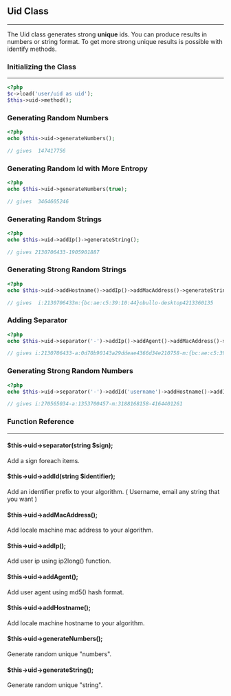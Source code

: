 
## Uid Class

------

The Uid class generates strong <b>unique</b> ids. You can produce results in numbers or string format. To get more strong unique results is possible with identify methods.

### Initializing the Class

------

```php
<?php
$c->load('user/uid as uid');
$this->uid->method();
```

### Generating Random Numbers


```php
<?php
echo $this->uid->generateNumbers();

// gives  147417756
```

### Generating Random Id with More Entropy

```php
<?php
echo $this->uid->generateNumbers(true);

// gives  3464605246
```

### Generating Random Strings

```php
<?php
echo $this->uid->addIp()->generateString();

// gives 2130706433-1905901887
```

### Generating Strong Random Strings

```php
<?php
echo $this->uid->addHostname()->addIp()->addMacAddress()->generateString();  

// gives  i:2130706433m:{bc:ae:c5:39:10:44}obullo-desktop4213360135
```

### Adding Separator

```php
<?php
echo $this->uid->separator('-')->addIp()->addAgent()->addMacAddress()->addHostname()->generateString();  

// gives i:2130706433-a:0d70b90143a29ddeae4366d34e210758-m:{bc:ae:c5:39:10:44}-3310274859

```

### Generating Strong Random Numbers

```php
<?php
echo $this->uid->separator('-')->addId('username')->addHostname()->addIp()->addMacAddress()->generateNumbers();

// gives i:270565034-a:1353700457-m:3188168158-4164401261
```

### Function Reference

------

#### $this->uid->separator(string $sign);

Add a sign foreach items.

#### $this->uid->addId(string $identifier);

Add an identifier prefix to your algorithm. ( Username, email any string that you want ) 

#### $this->uid->addMacAddress();

Add locale machine mac address to your algorithm.

#### $this->uid->addIp();

Add user ip using ip2long() function.

#### $this->uid->addAgent();

Add user agent using md5() hash format.

#### $this->uid->addHostname();

Add locale machine hostname to your algorithm.

#### $this->uid->generateNumbers();

Generate random unique "numbers".

#### $this->uid->generateString();

Generate random unique "string".